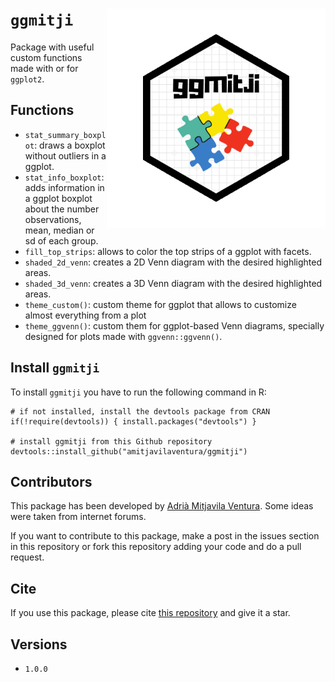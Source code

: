 # `ggmitji` <img src="ggmitji.png" align="right" alt="" width="350" />

Package with useful custom functions made with or for `ggplot2`.

## Functions

* `stat_summary_boxplot`: draws a boxplot without outliers in a ggplot. 
* `stat_info_boxplot`: adds information in a ggplot boxplot about the number observations, mean, median or sd of each group.
* `fill_top_strips`: allows to color the top strips of a ggplot with facets.
* `shaded_2d_venn`: creates a 2D Venn diagram with the desired highlighted areas.
* `shaded_3d_venn`: creates a 3D Venn diagram with the desired highlighted areas.
* `theme_custom()`: custom theme for ggplot that allows to customize almost everything from a plot
* `theme_ggvenn()`: custom them for ggplot-based Venn diagrams, specially designed for plots made with `ggvenn::ggvenn()`. 

## Install `ggmitji` 

To install `ggmitji` you have to run the following command in R:

```
# if not installed, install the devtools package from CRAN 
if(!require(devtools)) { install.packages("devtools") }

# install ggmitji from this Github repository 
devtools::install_github("amitjavilaventura/ggmitji")
```

## Contributors

This package has been developed by [Adrià Mitjavila Ventura](https://amitjavilaventura.github.io). Some ideas were taken from internet forums.

If you want to contribute to this package, make a post in the issues section in this repository or fork this repository adding your code and do a pull request.

## Cite

If you use this package, please cite [this repository](https://github.com/amitjavilaventura/ggmitji) and give it a star.

## Versions

* `1.0.0`
